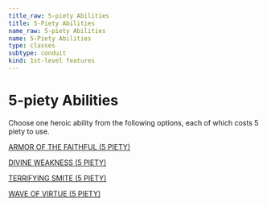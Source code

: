 ```yaml
---
title_raw: 5-piety Abilities
title: 5-Piety Abilities
name_raw: 5-piety Abilities
name: 5-Piety Abilities
type: classes
subtype: conduit
kind: 1st-level features
---
```


# 5-piety Abilities

Choose one heroic ability from the following options, each of which costs 5 piety to use.

[ARMOR OF THE FAITHFUL (5 PIETY)](./Armor%20Of%20The%20Faithful.md)

[DIVINE WEAKNESS (5 PIETY)](./Divine%20Weakness.md)

[TERRIFYING SMITE (5 PIETY)](./Terrifying%20Smite.md)

[WAVE OF VIRTUE (5 PIETY)](./Wave%20Of%20Virtue.md)
